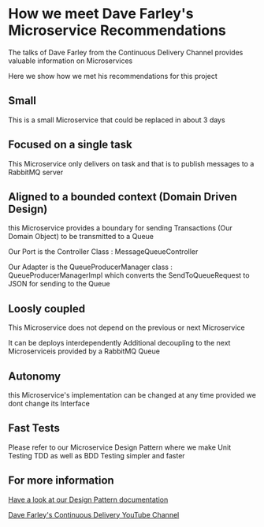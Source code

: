 # How we meet Dave Farley's Microservice Recommendations

The talks of Dave Farley from the Continuous Delivery Channel provides valuable information on Microservices

Here we show how we met his recommendations for this project

## Small
This is a small Microservice that could be replaced in about 3 days

## Focused on a single task
This Microservice only delivers on task and that is to publish messages to a RabbitMQ server

## Aligned to a bounded context (Domain Driven Design)
this Microservice provides a boundary for sending Transactions (Our Domain Object) to be transmitted to a Queue

Our Port is the Controller Class : MessageQueueController

Our Adapter is the QueueProducerManager class : QueueProducerManagerImpl which converts the SendToQueueRequest to JSON for sending to the Queue

## Loosly coupled
This Microservice does not depend on the previous or next Microservice  

It can be deploys interdependently
Additional decoupling to the next Microserviceis provided by a RabbitMQ Queue

## Autonomy
this Microservice's implementation can be changed at any time provided we dont change its Interface

## Fast Tests
Please refer to our Microservice Design Pattern where we make Unit Testing TDD as well as BDD Testing simpler and faster 

## For more information

[Have a look at our Design Pattern documentation](https://github.com/nic0michael/RabbitMQProducerMicroservice/blob/master/DesignPattern.md)  

[Dave Farley's Continuous Delivery YouTube Channel](https://www.youtube.com/channel/UCCfqyGl3nq_V0bo64CjZh8g)